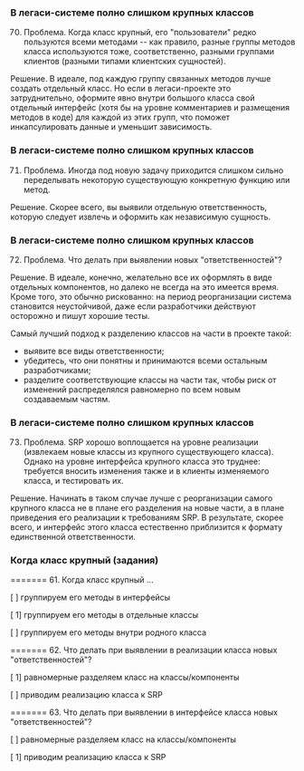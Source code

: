 ### В легаси-системе полно слишком крупных классов

70. Проблема. Когда класс крупный, его "пользователи" редко пользуются всеми методами -- как правило, разные группы методов класса используются тоже, соответственно, разными группами клиентов (разными типами клиентских сущностей).

Решение. В идеале, под каждую группу связанных методов лучше создать отдельный класс. Но если в легаси-проекте это затруднительно, оформите явно внутри большого класса свой отдельный интерфейс (хотя бы на уровне комментариев и размещения методов в коде) для каждой из этих групп, что поможет инкапсулировать данные и уменьшит зависимость.


### В легаси-системе полно слишком крупных классов

71. Проблема. Иногда под новую задачу приходится слишком сильно переделывать некоторую существующую конкретную функцию или метод.

Решение. Скорее всего, вы выявили отдельную ответственность, которую следует извлечь и оформить как независимую сущность.


### В легаси-системе полно слишком крупных классов

72. Проблема. Что делать при выявлении новых "ответственностей"?

Решение. В идеале, конечно, желательно все их оформлять в виде отдельных компонентов, но далеко не всегда на это имеется время. Кроме того, это обычно рискованно: на период реорганизации система становится неустойчивой, даже если разработчики действуют осторожно и пишут хорошие тесты.

Самый лучший подход к разделению классов на части в проекте такой:

- выявите все виды ответственности;
- убедитесь, что они понятны и принимаются всеми остальным разработчиками;
- разделите соответствующие классы на части так, чтобы риск от изменений распределялся равномерно по всем новым создаваемым частям.


### В легаси-системе полно слишком крупных классов

73. Проблема. SRP хорошо воплощается на уровне реализации (извлекаем новые классы из крупного существующего класса). Однако на уровне интерфейса крупного класса это труднее: требуется вносить изменения также и в клиенты изменяемого класса, и тестировать их.

Решение. Начинать в таком случае лучше с реорганизации самого крупного класса не в плане его разделения на новые части, а в плане приведения его реализации к требованиям SRP. В результате, скорее всего, и интерфейс этого класса естественно приблизится к формату единственной ответственности.


### Когда класс крупный (задания)

======= 61. Когда класс крупный ...

[ ] группируем его методы в интерфейсы

[ 1] группируем его методы в отдельные классы

[ ] группируем его методы внутри родного класса

======= 62. Что делать при выявлении в реализации класса новых "ответственностей"?

[ 1] равномерные разделяем класс на классы/компоненты

[ ] приводим реализацию класса к SRP

======= 63. Что делать при выявлении в интерфейсе класса новых "ответственностей"?

[ ] равномерные разделяем класс на классы/компоненты

[ 1] приводим реализацию класса к SRP

